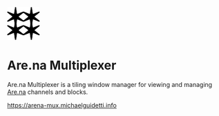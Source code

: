 
<img src="./public/favicon.svg" alt="Are.na Multiplexer logo" width="75">

# Are.na Multiplexer

Are.na Multiplexer is a tiling window manager for viewing and managing [Are.na](https://are.na) channels and blocks. 

https://arena-mux.michaelguidetti.info

